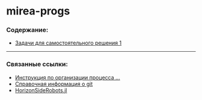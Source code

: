 # mirea-progs

### Содержание:
- [Задачи для самостоятельного решения 1](https://github.com/50657472-416C6578656576/mirea-progs/tree/main/task_1)

---

### Связанные ссылки:
- [Инструкция по организации процесса ...](https://github.com/Vibof/Organizer/blob/master/workorg.md)
- [Справочная информация о git](https://github.com/Vibof/Organizer/blob/master/gitref.md)
- [HorizonSideRobots.jl](https://github.com/Vibof/HorizonSideRobots.jl)
